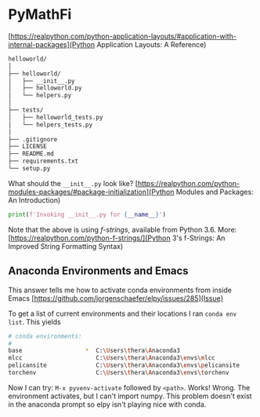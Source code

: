 # PyMathFi

[https://realpython.com/python-application-layouts/#application-with-internal-packages](Python Application Layouts: A Reference)

```bash
helloworld/
│
├── helloworld/
│   ├── __init__.py
│   ├── helloworld.py
│   └── helpers.py
│
├── tests/
│   ├── helloworld_tests.py
│   └── helpers_tests.py
│
├── .gitignore
├── LICENSE
├── README.md
├── requirements.txt
└── setup.py
```

What should the ``__init__.py`` look like?
[https://realpython.com/python-modules-packages/#package-initialization](Python Modules and Packages: An Introduction)

```python
print(f'Invoking __init__.py for {__name__}')
```

Note that the above is using *f-strings*, available from Python 3.6. More: [https://realpython.com/python-f-strings/](Python 3's f-Strings: An Improved String Formatting Syntax)

## Anaconda Environments and Emacs
This answer tells me how to activate conda environments from inside Emacs [https://github.com/jorgenschaefer/elpy/issues/285](Issue)

To get a list of current environments and their locations I ran ``conda env list``. This yields
```bash
# conda environments:
#
base                  *  C:\Users\thera\Anaconda3
mlcc                     C:\Users\thera\Anaconda3\envs\mlcc
pelicansite              C:\Users\thera\Anaconda3\envs\pelicansite
torchenv                 C:\Users\thera\Anaconda3\envs\torchenv
```
Now I can try: ``M-x pyvenv-activate`` followed by ``<path>``. Works!
Wrong. The environment activates, but I can't import numpy. This problem doesn't exist in the anaconda prompt so
elpy isn't playing nice with conda.



